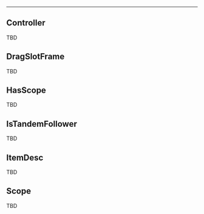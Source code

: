 ___

## Controller

TBD

## DragSlotFrame

TBD

## HasScope

TBD

## IsTandemFollower

TBD

## ItemDesc

TBD

## Scope

TBD